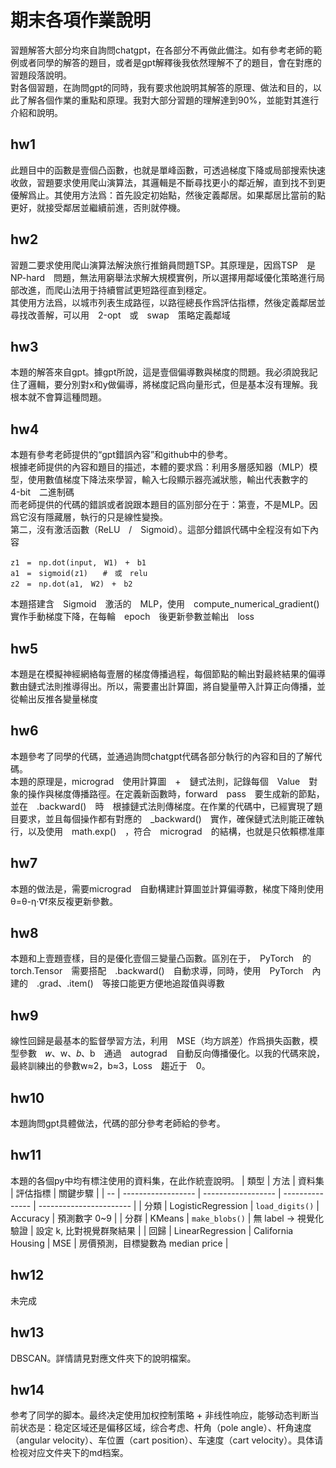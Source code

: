 # 期末各項作業說明
習題解答大部分均來自詢問chatgpt，在各部分不再做此備注。如有參考老師的範例或者同學的解答的題目，或者是gpt解釋後我依然理解不了的題目，會在對應的習題段落說明。<br>對各個習題，在詢問gpt的同時，我有要求他說明其解答的原理、做法和目的，以此了解各個作業的重點和原理。我對大部分習題的理解達到90%，並能對其進行介紹和說明。
## hw1
此題目中的函數是壹個凸函數，也就是單峰函數，可透過梯度下降或局部搜索快速收斂，習題要求使用爬山演算法，其邏輯是不斷尋找更小的鄰近解，直到找不到更優解爲止。其使用方法爲：首先設定初始點，然後定義鄰居。如果鄰居比當前的點更好，就接受鄰居並繼續前進，否則就停機。

## hw2
習題二要求使用爬山演算法解決旅行推銷員問題TSP。其原理是，因爲TSP　是　NP-hard　問題，無法用窮舉法求解大規模實例，所以選擇用鄰域優化策略進行局部改進，而爬山法用于持續嘗試更短路徑直到穩定。<br/>其使用方法爲，以城市列表生成路徑，以路徑總長作爲評估指標，然後定義鄰居並尋找改善解，可以用　2-opt　或　swap　策略定義鄰域

## hw3
本題的解答來自gpt。據gpt所說，這是壹個偏導數與梯度的問題。我必須說我記住了邏輯，要分別對x和y做偏導，將梯度記爲向量形式，但是基本沒有理解。我根本就不會算這種問題。

## hw4
本題有參考老師提供的“gpt錯誤內容”和github中的參考。<br/>
根據老師提供的內容和題目的描述，本體的要求爲：利用多層感知器（MLP）模型，使用數值梯度下降法來學習，輸入七段顯示器亮滅狀態，輸出代表數字的　4-bit　二進制碼<br>
而老師提供的代碼的錯誤或者說跟本題目的區別部分在于：第壹，不是MLP。因爲它沒有隱藏層，執行的只是線性變換。<br>第二，沒有激活函數（ReLU　/　Sigmoid）。這部分錯誤代碼中全程沒有如下內容
```
z1　=　np.dot(input,　W1)　+　b1
a1　=　sigmoid(z1)　　#　或　relu
z2　=　np.dot(a1,　W2)　+　b2
```
本題搭建含　Sigmoid　激活的　MLP，使用　compute_numerical_gradient()　實作手動梯度下降，在每輪　epoch　後更新參數並輸出　loss

## hw5
本題是在模擬神經網絡每壹層的梯度傳播過程，每個節點的輸出對最終結果的偏導數由鏈式法則推導得出。所以，需要畫出計算圖，將自變量帶入計算正向傳播，並從輸出反推各變量梯度

## hw6
本題參考了同學的代碼，並通過詢問chatgpt代碼各部分執行的內容和目的了解代碼。<br>本題的原理是，micrograd　使用計算圖　+　鏈式法則，記錄每個　Value　對象的操作與梯度傳播路徑。在定義新函數時，forward　pass　要生成新的節點，並在　.backward()　時　根據鏈式法則傳梯度。在作業的代碼中，已經實現了題目要求，並且每個操作都有對應的　_backward()　實作，確保鏈式法則能正確執行，以及使用　math.exp()　，符合　micrograd　的結構，也就是只依賴標准庫

## hw7
本題的做法是，需要micrograd　自動構建計算圖並計算偏導數，梯度下降則使用θ=θ-η·∇f來反複更新參數。

## hw8
本題和上壹題壹樣，目的是優化壹個三變量凸函數。區別在于，　PyTorch　的　torch.Tensor　需要搭配　.backward()　自動求導，同時，使用　PyTorch　內建的　.grad、.item()　等接口能更方便地追蹤值與導數

## hw9
線性回歸是最基本的監督學習方法，利用　MSE（均方誤差）作爲損失函數，模型參數　𝑤、w、𝑏、b　通過　autograd　自動反向傳播優化。以我的代碼來說，最終訓練出的參數w≈2，b≈3，Loss　趨近于　0。

## hw10
本題詢問gpt具體做法，代碼的部分參考老師給的參考。

## hw11
本題的各個py中均有標注使用的資料集，在此作統壹說明。
| 類型 | 方法                 | 資料集                | 評估指標            | 關鍵步驟                    |
| -- | ------------------ | ------------------ | --------------- | ----------------------- |
| 分類 | LogisticRegression | `load_digits()`    | Accuracy        | 預測數字 0\~9               |
| 分群 | KMeans             | `make_blobs()`     | 無 label → 視覺化驗證 | 設定 k, 比對視覺群聚結果          |
| 回歸 | LinearRegression   | California Housing | MSE             | 房價預測，目標變數為 median price |

## hw12
未完成

## hw13
DBSCAN。詳情請見對應文件夾下的說明檔案。

## hw14
参考了同学的脚本。最终决定使用加权控制策略 + 非线性响应，能够动态判断当前状态是：稳定区域还是偏移区域，综合考虑、杆角（pole angle）、杆角速度（angular velocity）、车位置（cart position）、车速度（cart velocity）。具体请检视对应文件夹下的md档案。
